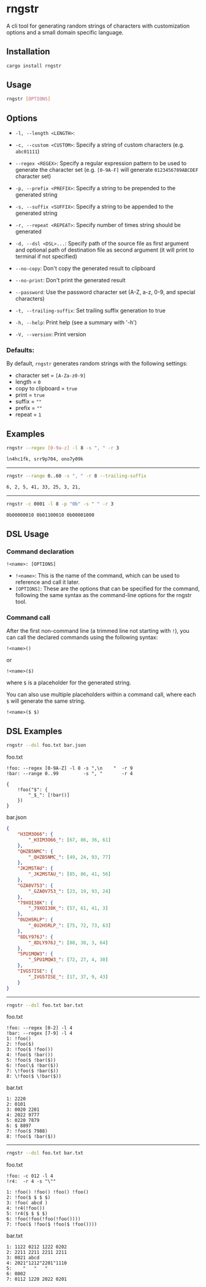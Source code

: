 # rngstr

A cli tool for generating random strings of characters with customization options and a small domain specific language.

## Installation

```bash 
cargo install rngstr
```

## Usage 

```bash
rngstr [OPTIONS]
```

## Options
- `-l, --length <LENGTH>`:

- `-c, --custom <CUSTOM>`:
          Specify a string of custom characters (e.g. `abc01111`)

- `--regex <REGEX>`:
          Specify a regular expression pattern to be used to generate the character set (e.g. `[0-9A-F]` will generate `0123456789ABCDEF` character set)

- `-p, --prefix <PREFIX>`:
          Specify a string to be prepended to the generated string

- `-s, --suffix <SUFFIX>`:
          Specify a string to be appended to the generated string

- `-r, --repeat <REPEAT>`:
          Specify number of times string should be generated

- `-d, --dsl <DSL>...`:
          Specify path of the source file as first argument and optional path of destination file as second argument (it will print to terminal if not specified) 

- `--no-copy`:
          Don't copy the generated result to clipboard

- `--no-print`:
          Don't print the generated result

- `--password`:
          Use the password character set (A-Z, a-z, 0-9, and special characters)

- `-t, --trailing-suffix`:
          Set trailing suffix generation to true

- `-h, --help`:
          Print help (see a summary with '-h')

- `-V, --version`:
          Print version

### Defaults:

By default, `rngstr` generates random strings with the following settings:

- character set = `[A-Za-z0-9]`
- length = `0`
- copy to clipboard = `true`
- print = `true`
- suffix = `""`
- prefix = `""`
- repeat = `1`

## Examples

```bash
rngstr --regex [0-9a-z] -l 8 -s ", " -r 3 
```
```bash
ln4hc1fk, srr9p704, ono7y09k 
```

---

```bash
rngstr --range 0..60 -s ", " -r 8 --trailing-suffix
```
```bash
6, 2, 5, 41, 33, 25, 3, 21,
```

---

```bash
rngstr -c 0001 -l 8 -p "0b" -s " " -r 3 
```
```bash
0b00000010 0b01100010 0b00001000
```

## DSL Usage

### Command declaration

```
!<name>: [OPTIONS]
```

- `!<name>`: This is the name of the command, which can be used to reference and call it later.
- `[OPTIONS]`: These are the options that can be specified for the command, following the same syntax as the command-line options for the rngstr tool.

### Command call

After the first non-command line (a trimmed line not starting with `!`), you can call the declared commands using the following syntax:

```
!<name>()
```

or

```
!<name>($)
```

where `$` is a placeholder for the generated string.

You can also use multiple placeholders within a command call, where each `$` will generate the same string.

```
!<name>($ $)
```

## DSL Examples

```bash
rngstr --dsl foo.txt bar.json 
```
foo.txt
```
!foo: --regex [0-9A-Z] -l 8 -s ",\n    "  -r 9
!bar: --range 0..99         -s ", "       -r 4

{
    !foo("$": {
        "_$_": [!bar()]
    })
}
```
bar.json
```json
{
    "H3IM3O66": {
        "_H3IM3O66_": [67, 86, 36, 61]
    },
    "QHZB5NMC": {
        "_QHZB5NMC_": [49, 24, 93, 77]
    },
    "JK2MSTAU": {
        "_JK2MSTAU_": [85, 86, 41, 56]
    },
    "GZA0V753": {
        "_GZA0V753_": [23, 19, 93, 24]
    },
    "79XOI38K": {
        "_79XOI38K_": [57, 61, 41, 3]
    },
    "0U2H5RLP": {
        "_0U2H5RLP_": [75, 72, 73, 63]
    },
    "8DLY976J": {
        "_8DLY976J_": [88, 38, 3, 64]
    },
    "5PU1MQW3": {
        "_5PU1MQW3_": [72, 27, 4, 30]
    },
    "IVG57ISE": {
        "_IVG57ISE_": [17, 37, 9, 43]
    }
}
```

---

```bash
rngstr --dsl foo.txt bar.txt 
```
foo.txt
```
!foo: --regex [0-2] -l 4 
!bar: --regex [7-9] -l 4
1: !foo()
2: !foo($)
3: !foo($ !foo())
4: !foo($ !bar())
5: !foo($ !bar($))
6: !foo(\$ !bar($))
7: \!foo($ !bar($))
8: \!foo($ \!bar($))
```
bar.txt
```
1: 2220
2: 0101
3: 0020 2201
4: 2022 9777
5: 0220 7879
6: $ 8897
7: !foo($ 7988)
8: !foo($ !bar($))
```

---

```bash
rngstr --dsl foo.txt bar.txt
```
foo.txt
```
!foo: -c 012 -l 4 
!r4:  -r 4 -s "\"" 

1: !foo() !foo() !foo() !foo()
2: !foo($ $ $ $)
3: !foo( abcd )
4: !r4(!foo())
5: !r4($ $ $ $)
6: !foo(!foo(!foo(!foo())))
7: !foo($ !foo($ !foo($ !foo())))
```
bar.txt
```
1: 1122 0212 1222 0202
2: 2211 2211 2211 2211
3: 0021 abcd 
4: 2021"1212"2201"1110
5:    "   "   "   
6: 0002
7: 0112 1220 2022 0201
```